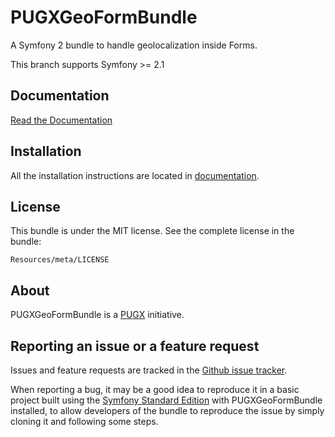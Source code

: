 PUGXGeoFormBundle
=============

A Symfony 2 bundle to handle geolocalization inside Forms.

This branch supports Symfony >= 2.1

Documentation
-------------

[Read the Documentation](https://github.com/PUGX/PUGXGeoFormBundle/blob/master/Resources/doc/index.md)

Installation
------------

All the installation instructions are located in [documentation](https://github.com/PUGX/PUGXGeoFormBundle/blob/master/Resources/doc/index.md).

License
-------

This bundle is under the MIT license. See the complete license in the bundle:

    Resources/meta/LICENSE

About
-----

PUGXGeoFormBundle is a [PUGX](https://github.com/PUGX) initiative.


Reporting an issue or a feature request
---------------------------------------

Issues and feature requests are tracked in the [Github issue tracker](https://github.com/PUGX/PUGXGeoFormBundle/issues).

When reporting a bug, it may be a good idea to reproduce it in a basic project
built using the [Symfony Standard Edition](https://github.com/symfony/symfony-standard)
with PUGXGeoFormBundle installed, to allow developers of the bundle to reproduce the issue by simply cloning it
and following some steps.
